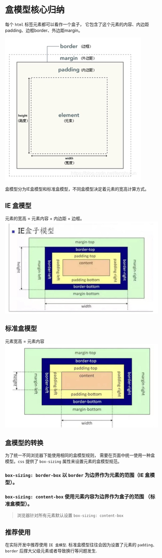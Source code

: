 # 盒模型核心归纳
每个 `html` 标签元素都可以看作一个盒子， 它包含了这个元素的内容、内边距padding、边框border、外边距margin。

![盒模型](/1584869579854.jpg)

盒模型分为IE盒模型和标准盒模型，不同盒模型决定着元素的宽高计算方式。

## IE 盒模型
元素的宽高 = 元素内容 + 内边距 + 边框。
![IE 盒模型](/1584870157830.jpg)

## 标准盒模型
元素宽高 = 元素内容
![标准盒模型](/1584870186752.jpg)

## 盒模型的转换
为了统一不同浏览器下能使用相同的盒模型规则， 需要在页面中统一使用一种盒模型。`css` 提供了 `box-sizing` 属性来设置元素的盒模型规范。

### `box-sizing: border-box` 以 `border` 为边界作为元素的范围（IE 盒模型）。

### `box-sizing: content-box` 使用元素内容为边界作为盒子的范围 （标准盒模型）。

> 浏览器针对所有元素默认设置 `box-sizing: content-box`

## 推荐使用 
在实际开发中推荐使用 `IE 盒模型`. 标准盒模型往往会因为设置了元素的 `padding、border` 后撑大父级元素或者导致换行等问题发生.